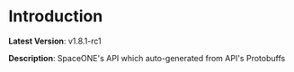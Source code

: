 # Introduction

**Latest Version**: v1.8.1-rc1


**Description**: SpaceONE's API which auto-generated from API's Protobuffs


